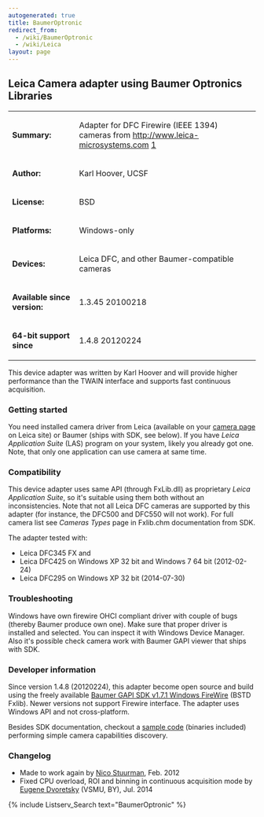 ```yaml
---
autogenerated: true
title: BaumerOptronic
redirect_from:
  - /wiki/BaumerOptronic
  - /wiki/Leica
layout: page
---
```


## Leica Camera adapter using Baumer Optronics Libraries

<table>
<tr>
<td markdown="1">

**Summary:**

</td>
<td markdown="1">

Adapter for DFC Firewire (IEEE 1394) cameras from
<http://www.leica-microsystems.com>
[1](http://www.leica-microsystems.com)

</td>
</tr>
<tr>
<td markdown="1">

**Author:**

</td>
<td markdown="1">

Karl Hoover, UCSF

</td>
</tr>
<tr>
<td markdown="1">

**License:**

</td>
<td markdown="1">

BSD

</td>
</tr>
<tr>
<td markdown="1">

**Platforms:**

</td>
<td markdown="1">

Windows-only

</td>
</tr>
<tr>
<td markdown="1">

**Devices:**

</td>
<td markdown="1">

Leica DFC, and other Baumer-compatible cameras

</td>
</tr>
<tr>
<td markdown="1">

**Available since version:**

</td>
<td markdown="1">

1.3.45 20100218

</td>
</tr>
<tr>
<td markdown="1">

**64-bit support since**

</td>
<td markdown="1">

1.4.8 20120224

</td>
</tr>
</table>


This device adapter was written by Karl Hoover and will provide higher
performance than the TWAIN interface and supports fast continuous
acquisition.

### Getting started

You need installed camera driver from Leica (available on your [camera
page](http://www.leica-microsystems.com/products/microscope-cameras/) on
Leica site) or Baumer (ships with SDK, see below). If you have *Leica
Application Suite* (LAS) program on your system, likely you already got
one. Note, that only one application can use camera at same time.

### Compatibility

This device adapter uses same API (through FxLib.dll) as proprietary
*Leica Application Suite*, so it's suitable using them both without an
inconsistencies. Note that not all Leica DFC cameras are supported by
this adapter (for instance, the DFC500 and DFC550 will not work). For
full camera list see *Cameras Types* page in Fxlib.chm documentation
from SDK.

The adapter tested with:

-   Leica DFC345 FX and
-   Leica DFC425 on Windows XP 32 bit and Windows 7 64 bit (2012-02-24)
-   Leica DFC295 on Windows XP 32 bit (2014-07-30)

### Troubleshooting

Windows have own firewire OHCI compliant driver with couple of bugs
(thereby Baumer produce own one). Make sure that proper driver is
installed and selected. You can inspect it with Windows Device Manager.
Also it's possible check camera work with Baumer GAPI viewer that ships
with SDK.

### Developer information

Since version 1.4.8 (20120224), this adapter become open source and
build using the freely available [Baumer GAPI SDK v1.7.1 Windows
FireWire](http://www.baumer.com/int-en/products/identification-image-processing/software-and-starter-kits/baumer-gapi-sdk/)
(BSTD Fxlib). Newer versions not support Firewire interface. The adapter
uses Windows API and not cross-platform.

Besides SDK documentation, checkout a [sample
code](https://github.com/radioxoma/baumer) (binaries included)
performing simple camera capabilities discovery.

### Changelog

-   Made to work again by [Nico Stuurman](/users/Nico), Feb.
    2012
-   Fixed CPU overload, ROI and binning in continuous acquisition mode
    by [Eugene Dvoretsky](/users/radioxoma) (VSMU, BY), Jul.
    2014

{% include Listserv_Search text="BaumerOptronic" %}
</div>
